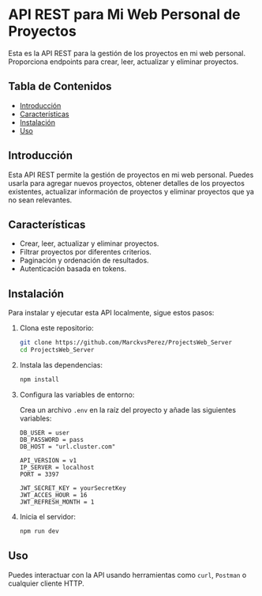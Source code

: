 # API REST para Mi Web Personal de Proyectos

Esta es la API REST para la gestión de los proyectos en mi web personal. Proporciona endpoints para crear, leer, actualizar y eliminar proyectos.

## Tabla de Contenidos

- [Introducción](#introducción)
- [Características](#características)
- [Instalación](#instalación)
- [Uso](#uso)

## Introducción

Esta API REST permite la gestión de proyectos en mi web personal. Puedes usarla para agregar nuevos proyectos, obtener detalles de los proyectos existentes, actualizar información de proyectos y eliminar proyectos que ya no sean relevantes.

## Características

- Crear, leer, actualizar y eliminar proyectos.
- Filtrar proyectos por diferentes criterios.
- Paginación y ordenación de resultados.
- Autenticación basada en tokens.

## Instalación

Para instalar y ejecutar esta API localmente, sigue estos pasos:

1. Clona este repositorio:

    ```bash
    git clone https://github.com/MarckvsPerez/ProjectsWeb_Server
    cd ProjectsWeb_Server
    ```

2. Instala las dependencias:

    ```bash
    npm install
    ```

3. Configura las variables de entorno:

    Crea un archivo `.env` en la raíz del proyecto y añade las siguientes variables:

    ```env
    DB_USER = user
    DB_PASSWORD = pass
    DB_HOST = "url.cluster.com"

    API_VERSION = v1
    IP_SERVER = localhost
    PORT = 3397

    JWT_SECRET_KEY = yourSecretKey
    JWT_ACCES_HOUR = 16
    JWT_REFRESH_MONTH = 1
    ```

4. Inicia el servidor:

    ```bash
    npm run dev
    ```

## Uso

Puedes interactuar con la API usando herramientas como `curl`, `Postman` o cualquier cliente HTTP.

